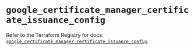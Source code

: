 # `google_certificate_manager_certificate_issuance_config`

Refer to the Terraform Registry for docs: [`google_certificate_manager_certificate_issuance_config`](https://registry.terraform.io/providers/hashicorp/google/6.30.0/docs/resources/certificate_manager_certificate_issuance_config).
